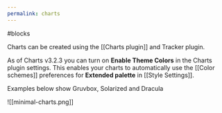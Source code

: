 ```yaml
---
permalink: charts
---
```

#blocks 

Charts can be created using the [[Charts plugin]] and Tracker plugin.

As of Charts v3.2.3 you can turn on **Enable Theme Colors** in the Charts plugin settings. This enables your charts to automatically use the [[Color schemes]] preferences for **Extended palette** in [[Style Settings]].

Examples below show Gruvbox, Solarized and Dracula

![[minimal-charts.png]]